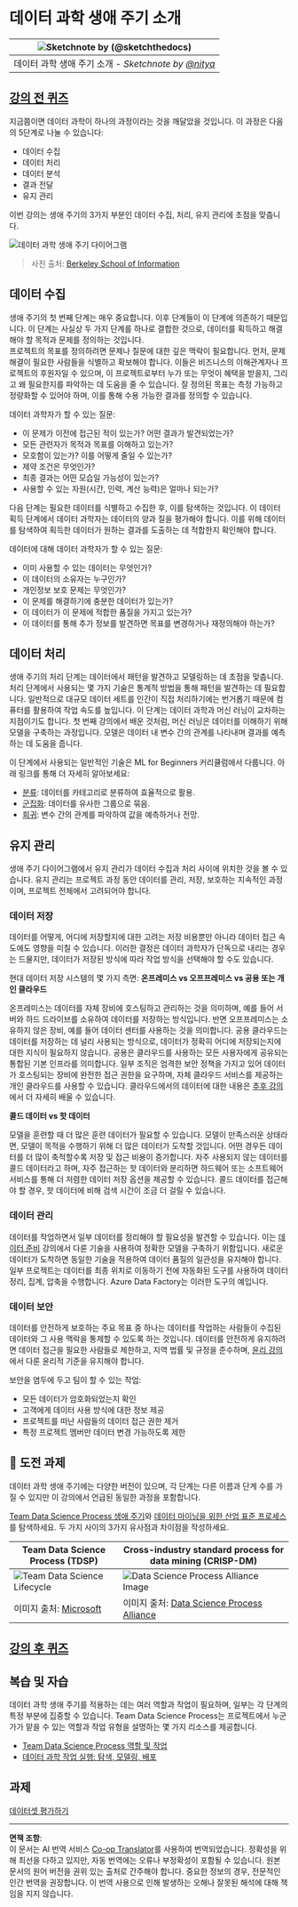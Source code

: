 <!--
CO_OP_TRANSLATOR_METADATA:
{
  "original_hash": "79ca8a5a3135e94d2d43f56ba62d5205",
  "translation_date": "2025-09-04T13:29:52+00:00",
  "source_file": "4-Data-Science-Lifecycle/14-Introduction/README.md",
  "language_code": "ko"
}
-->
# 데이터 과학 생애 주기 소개

|![ Sketchnote by [(@sketchthedocs)](https://sketchthedocs.dev) ](../../sketchnotes/14-DataScience-Lifecycle.png)|
|:---:|
| 데이터 과학 생애 주기 소개 - _Sketchnote by [@nitya](https://twitter.com/nitya)_ |

## [강의 전 퀴즈](https://red-water-0103e7a0f.azurestaticapps.net/quiz/26)

지금쯤이면 데이터 과학이 하나의 과정이라는 것을 깨달았을 것입니다. 이 과정은 다음의 5단계로 나눌 수 있습니다:

- 데이터 수집
- 데이터 처리
- 데이터 분석
- 결과 전달
- 유지 관리

이번 강의는 생애 주기의 3가지 부분인 데이터 수집, 처리, 유지 관리에 초점을 맞춥니다.

![데이터 과학 생애 주기 다이어그램](../../../../translated_images/data-science-lifecycle.a1e362637503c4fb0cd5e859d7552edcdb4aa629a279727008baa121f2d33f32.ko.jpg)
> 사진 출처: [Berkeley School of Information](https://ischoolonline.berkeley.edu/data-science/what-is-data-science/)

## 데이터 수집

생애 주기의 첫 번째 단계는 매우 중요합니다. 이후 단계들이 이 단계에 의존하기 때문입니다. 이 단계는 사실상 두 가지 단계를 하나로 결합한 것으로, 데이터를 획득하고 해결해야 할 목적과 문제를 정의하는 것입니다.  
프로젝트의 목표를 정의하려면 문제나 질문에 대한 깊은 맥락이 필요합니다. 먼저, 문제 해결이 필요한 사람들을 식별하고 확보해야 합니다. 이들은 비즈니스의 이해관계자나 프로젝트의 후원자일 수 있으며, 이 프로젝트로부터 누가 또는 무엇이 혜택을 받을지, 그리고 왜 필요한지를 파악하는 데 도움을 줄 수 있습니다. 잘 정의된 목표는 측정 가능하고 정량화할 수 있어야 하며, 이를 통해 수용 가능한 결과를 정의할 수 있습니다.

데이터 과학자가 할 수 있는 질문:
- 이 문제가 이전에 접근된 적이 있는가? 어떤 결과가 발견되었는가?
- 모든 관련자가 목적과 목표를 이해하고 있는가?
- 모호함이 있는가? 이를 어떻게 줄일 수 있는가?
- 제약 조건은 무엇인가?
- 최종 결과는 어떤 모습일 가능성이 있는가?
- 사용할 수 있는 자원(시간, 인력, 계산 능력)은 얼마나 되는가?

다음 단계는 필요한 데이터를 식별하고 수집한 후, 이를 탐색하는 것입니다. 이 데이터 획득 단계에서 데이터 과학자는 데이터의 양과 질을 평가해야 합니다. 이를 위해 데이터를 탐색하여 획득한 데이터가 원하는 결과를 도출하는 데 적합한지 확인해야 합니다.

데이터에 대해 데이터 과학자가 할 수 있는 질문:
- 이미 사용할 수 있는 데이터는 무엇인가?
- 이 데이터의 소유자는 누구인가?
- 개인정보 보호 문제는 무엇인가?
- 이 문제를 해결하기에 충분한 데이터가 있는가?
- 이 데이터가 이 문제에 적합한 품질을 가지고 있는가?
- 이 데이터를 통해 추가 정보를 발견하면 목표를 변경하거나 재정의해야 하는가?

## 데이터 처리

생애 주기의 처리 단계는 데이터에서 패턴을 발견하고 모델링하는 데 초점을 맞춥니다. 처리 단계에서 사용되는 몇 가지 기술은 통계적 방법을 통해 패턴을 발견하는 데 필요합니다. 일반적으로 대규모 데이터 세트를 인간이 직접 처리하기에는 번거롭기 때문에 컴퓨터를 활용하여 작업 속도를 높입니다. 이 단계는 데이터 과학과 머신 러닝이 교차하는 지점이기도 합니다. 첫 번째 강의에서 배운 것처럼, 머신 러닝은 데이터를 이해하기 위해 모델을 구축하는 과정입니다. 모델은 데이터 내 변수 간의 관계를 나타내며 결과를 예측하는 데 도움을 줍니다.

이 단계에서 사용되는 일반적인 기술은 ML for Beginners 커리큘럼에서 다룹니다. 아래 링크를 통해 더 자세히 알아보세요:

- [분류](https://github.com/microsoft/ML-For-Beginners/tree/main/4-Classification): 데이터를 카테고리로 분류하여 효율적으로 활용.
- [군집화](https://github.com/microsoft/ML-For-Beginners/tree/main/5-Clustering): 데이터를 유사한 그룹으로 묶음.
- [회귀](https://github.com/microsoft/ML-For-Beginners/tree/main/2-Regression): 변수 간의 관계를 파악하여 값을 예측하거나 전망.

## 유지 관리

생애 주기 다이어그램에서 유지 관리가 데이터 수집과 처리 사이에 위치한 것을 볼 수 있습니다. 유지 관리는 프로젝트 과정 동안 데이터를 관리, 저장, 보호하는 지속적인 과정이며, 프로젝트 전체에서 고려되어야 합니다.

### 데이터 저장
데이터를 어떻게, 어디에 저장할지에 대한 고려는 저장 비용뿐만 아니라 데이터 접근 속도에도 영향을 미칠 수 있습니다. 이러한 결정은 데이터 과학자가 단독으로 내리는 경우는 드물지만, 데이터가 저장된 방식에 따라 작업 방식을 선택해야 할 수도 있습니다.

현대 데이터 저장 시스템의 몇 가지 측면:
**온프레미스 vs 오프프레미스 vs 공용 또는 개인 클라우드**

온프레미스는 데이터를 자체 장비에 호스팅하고 관리하는 것을 의미하며, 예를 들어 서버와 하드 드라이브를 소유하여 데이터를 저장하는 방식입니다. 반면 오프프레미스는 소유하지 않은 장비, 예를 들어 데이터 센터를 사용하는 것을 의미합니다. 공용 클라우드는 데이터를 저장하는 데 널리 사용되는 방식으로, 데이터가 정확히 어디에 저장되는지에 대한 지식이 필요하지 않습니다. 공용은 클라우드를 사용하는 모든 사용자에게 공유되는 통합된 기본 인프라를 의미합니다. 일부 조직은 엄격한 보안 정책을 가지고 있어 데이터가 호스팅되는 장비에 완전한 접근 권한을 요구하며, 자체 클라우드 서비스를 제공하는 개인 클라우드를 사용할 수 있습니다. 클라우드에서의 데이터에 대한 내용은 [추후 강의](https://github.com/microsoft/Data-Science-For-Beginners/tree/main/5-Data-Science-In-Cloud)에서 더 자세히 배울 수 있습니다.

**콜드 데이터 vs 핫 데이터**

모델을 훈련할 때 더 많은 훈련 데이터가 필요할 수 있습니다. 모델이 만족스러운 상태라면, 모델이 목적을 수행하기 위해 더 많은 데이터가 도착할 것입니다. 어떤 경우든 데이터를 더 많이 축적할수록 저장 및 접근 비용이 증가합니다. 자주 사용되지 않는 데이터를 콜드 데이터라고 하며, 자주 접근하는 핫 데이터와 분리하면 하드웨어 또는 소프트웨어 서비스를 통해 더 저렴한 데이터 저장 옵션을 제공할 수 있습니다. 콜드 데이터를 접근해야 할 경우, 핫 데이터에 비해 검색 시간이 조금 더 걸릴 수 있습니다.

### 데이터 관리
데이터를 작업하면서 일부 데이터를 정리해야 할 필요성을 발견할 수 있습니다. 이는 [데이터 준비](https://github.com/microsoft/Data-Science-For-Beginners/tree/main/2-Working-With-Data/08-data-preparation) 강의에서 다룬 기술을 사용하여 정확한 모델을 구축하기 위함입니다. 새로운 데이터가 도착하면 동일한 기술을 적용하여 데이터 품질의 일관성을 유지해야 합니다. 일부 프로젝트는 데이터를 최종 위치로 이동하기 전에 자동화된 도구를 사용하여 데이터 정리, 집계, 압축을 수행합니다. Azure Data Factory는 이러한 도구의 예입니다.

### 데이터 보안
데이터를 안전하게 보호하는 주요 목표 중 하나는 데이터를 작업하는 사람들이 수집된 데이터와 그 사용 맥락을 통제할 수 있도록 하는 것입니다. 데이터를 안전하게 유지하려면 데이터 접근을 필요한 사람들로 제한하고, 지역 법률 및 규정을 준수하며, [윤리 강의](https://github.com/microsoft/Data-Science-For-Beginners/tree/main/1-Introduction/02-ethics)에서 다룬 윤리적 기준을 유지해야 합니다.

보안을 염두에 두고 팀이 할 수 있는 작업:
- 모든 데이터가 암호화되었는지 확인
- 고객에게 데이터 사용 방식에 대한 정보 제공
- 프로젝트를 떠난 사람들의 데이터 접근 권한 제거
- 특정 프로젝트 멤버만 데이터 변경 가능하도록 제한

## 🚀 도전 과제

데이터 과학 생애 주기에는 다양한 버전이 있으며, 각 단계는 다른 이름과 단계 수를 가질 수 있지만 이 강의에서 언급된 동일한 과정을 포함합니다.

[Team Data Science Process 생애 주기](https://docs.microsoft.com/en-us/azure/architecture/data-science-process/lifecycle)와 [데이터 마이닝을 위한 산업 표준 프로세스](https://www.datascience-pm.com/crisp-dm-2/)를 탐색하세요. 두 가지 사이의 3가지 유사점과 차이점을 작성하세요.

|Team Data Science Process (TDSP)|Cross-industry standard process for data mining (CRISP-DM)|
|--|--|
|![Team Data Science Lifecycle](../../../../translated_images/tdsp-lifecycle2.e19029d598e2e73d5ef8a4b98837d688ec6044fe332c905d4dbb69eb6d5c1d96.ko.png) | ![Data Science Process Alliance Image](../../../../translated_images/CRISP-DM.8bad2b4c66e62aa75278009e38e3e99902c73b0a6f63fd605a67c687a536698c.ko.png) |
| 이미지 출처: [Microsoft](https://docs.microsoft.comazure/architecture/data-science-process/lifecycle) | 이미지 출처: [Data Science Process Alliance](https://www.datascience-pm.com/crisp-dm-2/) |

## [강의 후 퀴즈](https://ff-quizzes.netlify.app/en/ds/)

## 복습 및 자습

데이터 과학 생애 주기를 적용하는 데는 여러 역할과 작업이 필요하며, 일부는 각 단계의 특정 부분에 집중할 수 있습니다. Team Data Science Process는 프로젝트에서 누군가가 맡을 수 있는 역할과 작업 유형을 설명하는 몇 가지 리소스를 제공합니다.

* [Team Data Science Process 역할 및 작업](https://docs.microsoft.com/en-us/azure/architecture/data-science-process/roles-tasks)
* [데이터 과학 작업 실행: 탐색, 모델링, 배포](https://docs.microsoft.com/en-us/azure/architecture/data-science-process/execute-data-science-tasks)

## 과제

[데이터셋 평가하기](assignment.md)

---

**면책 조항**:  
이 문서는 AI 번역 서비스 [Co-op Translator](https://github.com/Azure/co-op-translator)를 사용하여 번역되었습니다. 정확성을 위해 최선을 다하고 있지만, 자동 번역에는 오류나 부정확성이 포함될 수 있습니다. 원본 문서의 원어 버전을 권위 있는 출처로 간주해야 합니다. 중요한 정보의 경우, 전문적인 인간 번역을 권장합니다. 이 번역 사용으로 인해 발생하는 오해나 잘못된 해석에 대해 책임을 지지 않습니다.